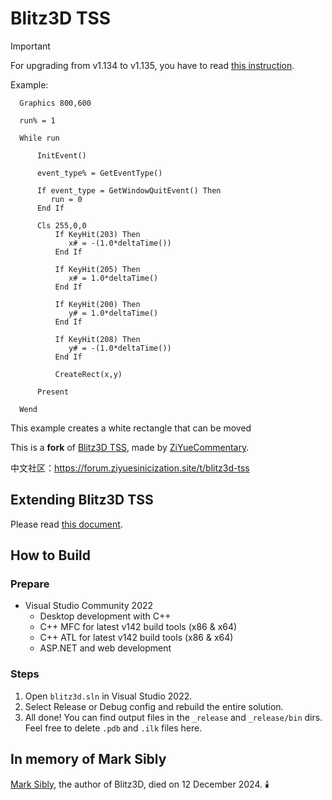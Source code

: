 # Blitz3D TSS

> [!Important]
> For upgrading from v1.134 to v1.135, you have to read [this instruction](FMOD2SOLOUD.md).

Example:

      Graphics 800,600

      run% = 1

      While run

          InitEvent()
    
          event_type% = GetEventType()

          If event_type = GetWindowQuitEvent() Then
             run = 0
          End If

          Cls 255,0,0
              If KeyHit(203) Then
                 x# = -(1.0*deltaTime())            
              End If

              If KeyHit(205) Then
                 x# = 1.0*deltaTime()           
              End If
        
              If KeyHit(200) Then
                 y# = 1.0*deltaTime()            
              End If

              If KeyHit(208) Then
                 y# = -(1.0*deltaTime())           
              End If

              CreateRect(x,y)
    
          Present

      Wend

  This example creates a white rectangle that can be moved


This is a **fork** of [Blitz3D TSS](https://github.com/Saalvage/Blitz3D), made by [ZiYueCommentary](https://github.com/ZiYueCommentary/Blitz3D).

中文社区：https://forum.ziyuesinicization.site/t/blitz3d-tss

## Extending Blitz3D TSS
Please read [this document](EXTENDING.md).

## How to Build

### Prepare

- Visual Studio Community 2022
  - Desktop development with C++
  - C++ MFC for latest v142 build tools (x86 & x64)
  - C++ ATL for latest v142 build tools (x86 & x64)
  - ASP.NET and web development

### Steps

1. Open `blitz3d.sln` in Visual Studio 2022.
2. Select Release or Debug config and rebuild the entire solution.
3. All done! You can find output files in the `_release` and `_release/bin` dirs. Feel free to delete `.pdb` and `.ilk` files here.

## In memory of Mark Sibly
[Mark Sibly](https://github.com/blitz-research), the author of Blitz3D, died on 12 December 2024. 🕯️